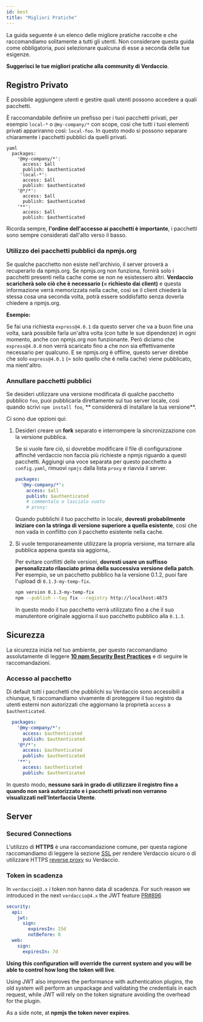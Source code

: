 ```yaml
---
id: best
title: "Migliori Pratiche"
---
```


La guida seguente è un elenco delle migliore pratiche raccolte e che raccomandiamo solitamente a tutti gli utenti. Non considerare questa guida come obbligatoria, puoi selezionare qualcuna di esse a seconda delle tue esigenze.

**Suggerisci le tue migliori pratiche alla community di Verdaccio**.

## Registro Privato

È possibile aggiungere utenti e gestire quali utenti possono accedere a quali pacchetti.

È raccomandabile definire un prefisso per i tuoi pacchetti privati, per esempio `local-*` o `@my-company/*` con scope, così che tutti i tuoi elementi privati appariranno così: `local-foo`. In questo modo si possono separare chiaramente i pacchetti pubblici da quelli privati.

    yaml
      packages:
        '@my-company/*':
          access: $all
          publish: $authenticated
         'local-*':
          access: $all
          publish: $authenticated
        '@*/*':
          access: $all
          publish: $authenticated
        '**':
          access: $all
          publish: $authenticated

Ricorda sempre, **l'ordine dell'accesso ai pacchetti è importante**, i pacchetti sono sempre considerati dall'alto verso il basso.

### Utilizzo dei pacchetti pubblici da npmjs.org

Se qualche pacchetto non esiste nell'archivio, il server proverà a recuperarlo da npmjs.org. Se npmjs.org non funziona, fornirà solo i pacchetti presenti nella cache come se non ne esistessero altri. **Verdaccio scaricherà solo ciò che è necessario (= richiesto dai client)** e questa informazione verrà memorizzata nella cache, così se il client chiederà la stessa cosa una seconda volta, potrà essere soddisfatto senza doverla chiedere a npmjs.org.

**Esempio:**

Se fai una richiesta `express@4.0.1` da questo server che va a buon fine una volta, sarà possibile farla un'altra volta (con tutte le sue dipendenze) in ogni momento, anche con npmjs.org non funzionante. Però diciamo che `express@4.0.0` non verrà scaricato fino a che non sia effettivamente necessario per qualcuno. E se npmjs.org è offline, questo server direbbe che solo `express@4.0.1` (= solo quello che è nella cache) viene pubblicato, ma nient'altro.

### Annullare pacchetti pubblici

Se desideri utilizzare una versione modificata di qualche pacchetto pubblico `foo`, puoi pubblicarla direttamente sul tuo server locale, così quando scrivi `npm install foo`, ** considererà di installare la tua versione**.

Ci sono due opzioni qui:

1. Desideri creare un **fork** separato e interrompere la sincronizzazione con la versione pubblica.
    
    Se si vuole fare ciò, si dovrebbe modificare il file di configurazione affinché verdaccio non faccia più richieste a npmjs riguardo a questi pacchetti. Aggiungi una voce separata per questo pacchetto a `config.yaml`, rimuovi `npmjs` dalla lista `proxy` e riavvia il server.
    
    ```yaml
    packages:
      '@my-company/*':
        access: $all
        publish: $authenticated
        # commentalo o lascialo vuoto
        # proxy:
    ```
    
    Quando pubblichi il tuo pacchetto in locale, **dovresti probabilmente iniziare con la stringa di versione superiore a quella esistente**, così che non vada in conflitto con il pacchetto esistente nella cache.

2. Si vuole temporaneamente utilizzare la propria versione, ma tornare alla pubblica appena questa sia aggiorna,.
    
    Per evitare conflitti delle versioni, **dovresti usare un suffisso personalizzato rilasciato prima della successiva versione della patch**. Per esempio, se un pacchetto pubblico ha la versione 0.1.2, puoi fare l'upload di `0.1.3-my-temp-fix`.
    
    ```bash
    npm version 0.1.3-my-temp-fix
    npm --publish --tag fix --registry http://localhost:4873
    ```
    
    In questo modo il tuo pacchetto verrà utilizzato fino a che il suo manutentore originale aggiorna il suo pacchetto pubblico alla `0.1.3`.

## Sicurezza

La sicurezza inizia nel tuo ambiente, per questo raccomandiamo assolutamente di leggere **[10 npm Security Best Practices](https://snyk.io/blog/ten-npm-security-best-practices/)** e di seguire le raccomandazioni.

### Accesso al pacchetto

Di default tutti i pacchetti che pubblichi su Verdaccio sono accessibili a chiunque, ti raccomandiamo vivamente di proteggere il tuo registro da utenti esterni non autorizzati che aggiornano la proprietà `access` a `$authenticated`.

```yaml
  packages:
    '@my-company/*':
      access: $authenticated
      publish: $authenticated
    '@*/*':
      access: $authenticated
      publish: $authenticated
    '**':
      access: $authenticated
      publish: $authenticated
   ```

In questo modo, **nessuno sarà in grado di utilizzare il registro fino a quando non sarà autorizzato e i pacchetti privati non verranno visualizzati nell'Interfaccia Utente**.

## Server

### Secured Connections

L'utilizzo di **HTTPS** è una raccomandazione comune, per questa ragione raccomandiamo di leggere la sezione [SSL](ssl.md) per rendere Verdaccio sicuro o di utilizzare HTTPS [reverse proxy](reverse-proxy.md) su Verdaccio.

### Token in scadenza

In `verdaccio@3.x` i token non hanno data di scadenza. For such reason we introduced in the next `verdaccio@4.x` the JWT feature [PR#896](https://github.com/verdaccio/verdaccio/pull/896)

```yaml
security:
  api:
    jwt:
      sign:
        expiresIn: 15d
        notBefore: 0
  web:
    sign:
      expiresIn: 7d
```

**Using this configuration will override the current system and you will be able to control how long the token will live**.

Using JWT also improves the performance with authentication plugins, the old system will perform an unpackage and validating the credentials in each request, while JWT will rely on the token signature avoiding the overhead for the plugin.

As a side note, at **npmjs the token never expires**.